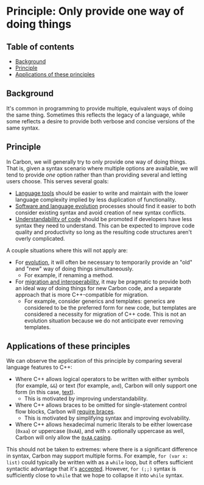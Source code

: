 # Principle: Only provide one way of doing things

<!--
Part of the Carbon Language project, under the Apache License v2.0 with LLVM
Exceptions. See /LICENSE for license information.
SPDX-License-Identifier: Apache-2.0 WITH LLVM-exception
-->

<!-- toc -->

## Table of contents

-   [Background](#background)
-   [Principle](#principle)
-   [Applications of these principles](#applications-of-these-principles)

<!-- tocstop -->

## Background

It's common in programming to provide multiple, equivalent ways of doing the
same thing. Sometimes this reflects the legacy of a language, while some
reflects a desire to provide both verbose and concise versions of the same
syntax.

## Principle

In Carbon, we will generally try to only provide one way of doing things. That
is, given a syntax scenario where multiple options are available, we will tend
to provide _one_ option rather than than providing several and letting users
choose. This serves several goals:

-   [Language tools](/docs/project/goals.md#language-tools-and-ecosystem) should
    be easier to write and maintain with the lower language complexity implied
    by less duplication of functionality.
-   [Software and language evolution](/docs/project/goals.md#software-and-language-evolution)
    processes should find it easier to both consider existing syntax and avoid
    creation of new syntax conflicts.
-   [Understandability of code](/docs/project/goals.md#code-that-is-easy-to-read-understand-and-write)
    should be promoted if developers have less syntax they need to understand.
    This can be expected to improve code quality and productivity so long as the
    resulting code structures aren't overly complicated.

A couple situations where this will not apply are:

-   For [evolution](/docs/project/goals.md#software-and-language-evolution), it
    will often be necessary to temporarily provide an "old" and "new" way of
    doing things simultaneously.
    -   For example, if renaming a method.
-   For
    [migration and interoperability](/docs/project/goals.md#interoperability-with-and-migration-from-existing-c-code),
    it may be pragmatic to provide both an ideal way of doing things for new
    Carbon code, and a separate approach that is more C++-compatible for
    migration.
    -   For example, consider generics and templates: generics are considered to
        be the preferred form for new code, but templates are considered a
        necessity for migration of C++ code. This is not an evolution situation
        because we do not anticipate ever removing templates.

## Applications of these principles

We can observe the application of this principle by comparing several language
features to C++:

-   Where C++ allows logical operators to be written with either symbols (for
    example, `&&`) or text (for example, `and`), Carbon will only support one
    form (in this case, [text](/proposals/p0680.md)).
    -   This is motivated by improving understandability.
-   Where C++ allows braces to be omitted for single-statement control flow
    blocks, Carbon will [require braces](/proposals/p0623.md).
    -   This is motivated by simplifying syntax and improving evolvability.
-   Where C++ allows hexadecimal numeric literals to be either lowercase
    (`0xaa`) or uppercase (`0xAA`), and with `x` optionally uppercase as well,
    Carbon will only allow the [`0xAA` casing](/proposals/p0143.md).

This should not be taken to extremes: where there is a significant difference in
syntax, Carbon may support multiple forms. For example, `for (var x: list)`
could typically be written with as a `while` loop, but it offers sufficient
syntactic advantage that it's [accepted](/proposals/p0353.md). However,
`for (;;)` syntax is sufficiently close to `while` that we hope to collapse it
into `while` syntax.

